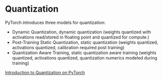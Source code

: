 # Quantization
PyTorch introduces three models for quantization:
- Dynamic Quantization, dynamic quantization (weights quantized with activations read/stored in floating point and quantized for compute.)
- Post-Training Static Quantization, static quantization (weights quantized, activations quantized, calibration required post training)
- Quantization Aware Training, static quantization aware training (weights quantized, activations quantized, quantization numerics modeled during training)

[Introduction to Quantization on PyTorch](https://pytorch.org/blog/introduction-to-quantization-on-pytorch/)
